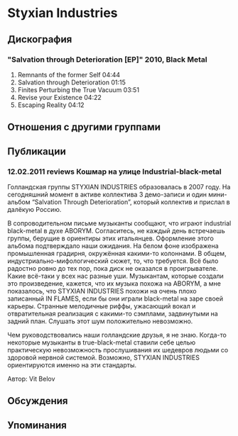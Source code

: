 # Styxian Industries



## Дискография

### "Salvation through Deterioration [EP]" 2010, Black Metal

1. Remnants of the former Self 04:44  
2. Salvation through Deterioration 01:15  
3. Finites Perturbing the True Vacuum 03:51  
4. Revise your Existence 04:22  
5. Escaping Reality 04:12 


## Отношения с другими группами


## Публикации

### 12.02.2011 reviews Кошмар на улице Industrial-black-metal

<P>Голландская группы STYXIAN INDUSTRIES образовалась в 2007 году. На сегодняшний момент в активе коллектива 3 демо-записи и один мини-альбом “Salvation Through Deterioration”, который коллектив и прислал в далёкую Россию.</P>
<P>В сопроводительном письме музыканты сообщают, что играют industrial black-metal в духе ABORYM. Согласитесь, не каждый день встречаешь группы, берущие в ориентиры этих итальянцев. Оформление этого альбома подтверждало наши ожидания. На белом фоне изображена промышленная градирня, окружённая какими-то колоннами. В общем, индустриально-мифологический сюжет, то, что требуется. Всё было радостно ровно до тех пор, пока диск не оказался в проигрывателе. Какие всё-таки у всех нас разные уши. Музыкантам, которые создали это произведение, кажется, что их музыка похожа на ABORYM, а мне показалось, что STYXIAN INDUSTRIES похожи на очень плохо записанный IN FLAMES, если бы они играли black-metal на заре своей карьеры. Странные мелодичные риффы, ужасающий вокал и отвратительная реализация с какими-то сэмплами, задвинутыми на задний план. Слушать этот шум положительно невозможно.</P>
<P>Чем руководствовались наши голландские друзья, я не знаю. Когда-то некоторые музыканты в true-black-metal ставили себе целью практическую невозможность прослушивания их шедевров людьми со здоровой нервной системой. Возможно, STYXIAN INDUSTRIES ориентируются именно на эти стандарты.</P>
Автор: Vit Belov


## Обсуждения


## Упоминания

